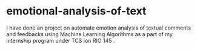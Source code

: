 # emotional-analysis-of-text
I have done an project on automate emotion analysis of textual comments and feedbacks using Machine Learning Algorithms as a part of my internship program under TCS ion RIO 145 .
